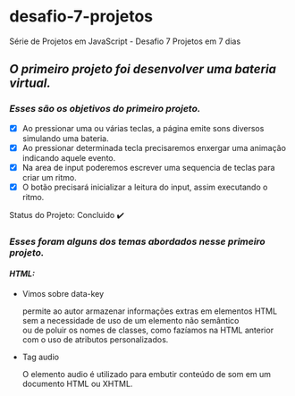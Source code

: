 # desafio-7-projetos
Série de Projetos em JavaScript - Desafio 7 Projetos em 7 dias 

## *O primeiro projeto foi desenvolver uma bateria virtual.*

### *Esses são os objetivos do primeiro projeto.*

- [X] Ao pressionar uma ou várias teclas, a página emite sons diversos simulando uma bateria.
- [X] Ao pressionar determinada tecla precisaremos enxergar uma animação indicando aquele evento.
- [X] Na area de input poderemos escrever uma sequencia de teclas para criar um ritmo.
- [X] O botão precisará inicializar a leitura do input, assim executando o ritmo.

Status do Projeto: Concluido :heavy_check_mark:

### *Esses foram alguns dos temas abordados nesse primeiro projeto.*

#### *HTML:*
<ul>
    <li>Vimos sobre data-key</li>
        <p>permite ao autor armazenar informações extras em elementos HTML sem a necessidade de uso de um elemento não semântico<br>
         ou de poluir os nomes de classes, como fazíamos na HTML anterior com o uso de atributos personalizados.</p>
    <li>Tag audio</li>
        <p>O elemento audio é utilizado para embutir conteúdo de som em um documento HTML ou XHTML.</p>
</ul>
